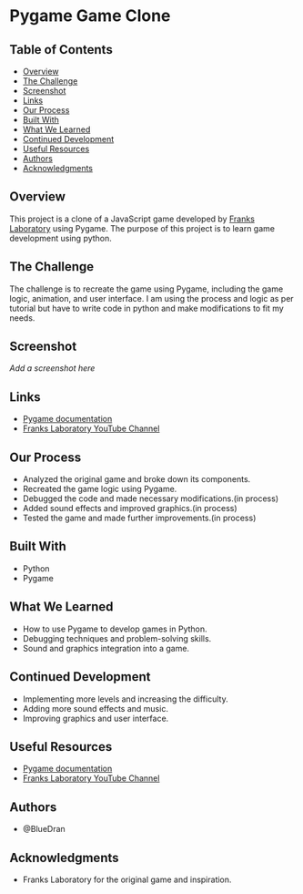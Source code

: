 # Pygame Game Clone

## Table of Contents
- [Overview](#overview)
- [The Challenge](#the-challenge)
- [Screenshot](#screenshot)
- [Links](#links)
- [Our Process](#our-process)
- [Built With](#built-with)
- [What We Learned](#what-we-learned)
- [Continued Development](#continued-development)
- [Useful Resources](#useful-resources)
- [Authors](#authors)
- [Acknowledgments](#acknowledgments)

## Overview
This project is a clone of a JavaScript game developed by [Franks Laboratory](https://www.youtube.com/Frankslaboratory) using Pygame. The purpose of this project is to learn game development using python.

## The Challenge
The challenge is to recreate the game using Pygame, including the game logic, animation, and user interface. I am using the process and logic as per tutorial but have to write code in python and make modifications to fit my needs.

## Screenshot
*Add a screenshot here*

## Links
- [Pygame documentation](https://www.pygame.org/docs/)
- [Franks Laboratory YouTube Channel](https://www.youtube.com/Frankslaboratory)

## Our Process
- Analyzed the original game and broke down its components.
- Recreated the game logic using Pygame.
- Debugged the code and made necessary modifications.(in process)
- Added sound effects and improved graphics.(in process)
- Tested the game and made further improvements.(in process)

## Built With
- Python
- Pygame

## What We Learned
- How to use Pygame to develop games in Python.
- Debugging techniques and problem-solving skills.
- Sound and graphics integration into a game.

## Continued Development
- Implementing more levels and increasing the difficulty.
- Adding more sound effects and music.
- Improving graphics and user interface.

## Useful Resources
- [Pygame documentation](https://www.pygame.org/docs/)
- [Franks Laboratory YouTube Channel](https://www.youtube.com/Frankslaboratory)

## Authors
- @BlueDran

## Acknowledgments
- Franks Laboratory for the original game and inspiration.
